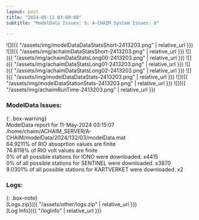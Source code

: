 ```yaml
---
layout: post
title: "2024-05-11 03:00:00"
subtitle: "ModelData Issues: 5; A-CHAIM System Issues: 0"

---
```


![]({{ "/assets/img/modelDataDataStatsShort-2413203.png" | relative_url }})
![]({{ "/assets/img/achaimDataStatsShort-2413203.png" | relative_url }})
![]({{ "/assets/img/achaimDataStatsLong00-2413203.png" | relative_url }})
![]({{ "/assets/img/achaimDataStatsLong01-2413203.png" | relative_url }})
![]({{ "/assets/img/achaimDataStatsLong02-2413203.png" | relative_url }})
![]({{ "/assets/img/modelDataDataStats-2413203.png" | relative_url }})
![]({{ "/assets/img/modelDataStationStats-2413203.png" | relative_url }})
![]({{ "/assets/img/achaimRunTime-2413203.png" | relative_url }})


### ModelData Issues:  
  
{: .box-warning}  
 ModelData report for 11-May-2024 03:15:07   
 /home/chaim/ACHAIM_SERVER/A-CHAIM/modelData/2024/132/03/modelData.mat   
 64.9211% of RIO absoprtion values are finite   
 74.8118% of RIO volt values are finite   
 0% of all possible stations for IONO were downloaded. x4415   
 0% of all possible stations for SENTINEL were downloaded. x3870   
 9.0301% of all possible stations for KARTVERKET were downloaded. x2   
  


### Logs:  
  
{: .box-note}  
[Logs.zip]({{ "/assets/other/logs.zip" | relative_url }})  
[Log Info]({{ "/logInfo" | relative_url }})  
